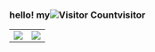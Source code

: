 ### hello! my![Visitor Count](https://profile-counter.glitch.me/limbo-t/count.svg)visitor

<table><tr>
<td><img src=https://github-readme-stats.vercel.app/api?username=limbo-t&show_icons=true&theme=tokyonight border=0></td>
<td><img src=https://github-readme-stats.vercel.app/api/top-langs/?username=limbo-t border=0></td>
</tr></table>
